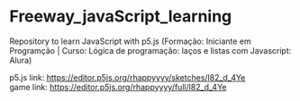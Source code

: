 # Freeway_javaScript_learning
Repository to learn JavaScript with p5.js (Formação: Iniciante em Programção | Curso: Lógica de programação: laços e listas com Javascript: Alura)


p5.js link: https://editor.p5js.org/rhappyyyy/sketches/l82_d_4Ye
<br>
game link: https://editor.p5js.org/rhappyyyy/full/l82_d_4Ye
